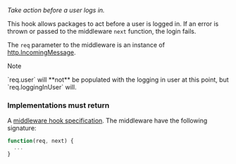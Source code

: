 *Take action before a user logs in.*

This hook allows packages to act before a user is logged in. If an error is
thrown or passed to the middleware `next` function, the login fails.

The `req` parameter to the middleware is an instance of
[http.IncomingMessage](http://nodejs.org/api/http.html#http_http_incomingmessage).

<div class="admonition warning"><p class="admonition-title">Note</p>
  <p>
    `req.user` will **not** be populated with the logging in user at this
    point, but `req.loggingInUser` will.
  </p>
</div>

<h3>Implementations must return</h3>

A
[middleware hook specification](guide/concepts#middleware-hook-specification).
The middleware have the following signature:

```javascript
function(req, next) {
  ...
}
```
